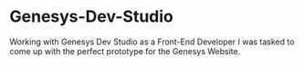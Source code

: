 # Genesys-Dev-Studio

Working with Genesys Dev Studio as a Front-End Developer I was tasked to come up with the perfect prototype for the Genesys Website.
